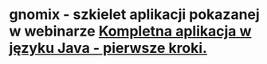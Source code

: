 # gnomix - szkielet aplikacji pokazanej w webinarze [Kompletna aplikacja w języku Java - pierwsze kroki.](https://www.youtube.com/watch?v=XJQnlwN_sqs&ab_channel=Pawe%C5%82%C4%86wik)
